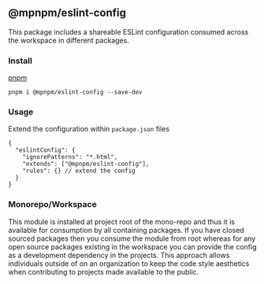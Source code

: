 ## @mpnpm/eslint-config

This package includes a shareable ESLint configuration consumed across the workspace in different packages.

### Install

[pnpm](https://pnpm.js.org/en/cli/install)

```cli
pnpm i @mpnpm/eslint-config --save-dev
```

### Usage

Extend the configuration within `package.json` files

```jsonc
{
  "eslintConfig": {
    "ignorePatterns": "*.html",
    "extends": ["@mpnpm/eslint-config"],
    "rules": {} // extend the config
  }
}
```

### Monorepo/Workspace

This module is installed at project root of the mono-repo and thus it is available for consumption by all containing packages. If you have closed sourced packages then you consume the module from root whereas for any open source packages existing in the workspace you can provide the config as a development dependency in the projects. This approach allows individuals outside of on an organization to keep the code style aesthetics when contributing to projects made available to the public.
